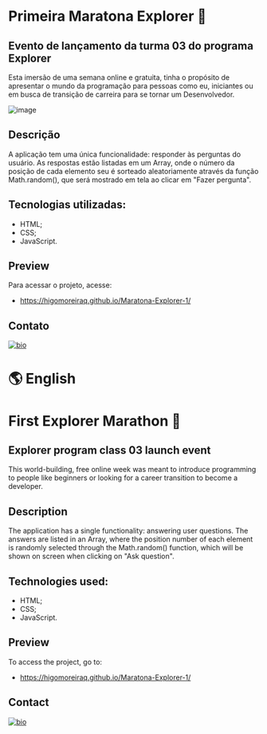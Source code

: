 # Primeira Maratona Explorer 🚀

## Evento de lançamento da turma 03 do programa Explorer

Esta imersão de uma semana online e gratuita, tinha o propósito de apresentar o mundo da programação para pessoas como eu,
iniciantes ou em busca de transição de carreira para se tornar um Desenvolvedor.

![image](https://user-images.githubusercontent.com/107502907/191514187-efa11c47-cfc2-4d8f-9ff3-ad175e397f16.png)


## Descrição

A aplicação tem uma única funcionalidade: responder às perguntas do usuário.
As respostas estão listadas em um Array, onde o número da posição de cada elemento seu é sorteado aleatoriamente através da função Math.random(),
que será mostrado em tela ao clicar em "Fazer pergunta".

## Tecnologias utilizadas:

- HTML;
- CSS;
- JavaScript.

## Preview

Para acessar o projeto, acesse:

- https://higomoreiraq.github.io/Maratona-Explorer-1/

## Contato

[![bio](https://img.shields.io/badge/bio_higomoreiraq-9572FC?style=for-the-badge&logo=ko-fi&logoColor=white)](https://higomoreiraq.github.io/Bio-Higo-Moreira/)


#
# 🌎 English



# First Explorer Marathon 🚀

## Explorer program class 03 launch event

This world-building, free online week was meant to introduce programming to people like
beginners or looking for a career transition to become a developer.

## Description

The application has a single functionality: answering user questions.
The answers are listed in an Array, where the position number of each element is randomly selected through the Math.random() function,
which will be shown on screen when clicking on "Ask question".

## Technologies used:

- HTML;
- CSS;
- JavaScript.

## Preview

To access the project, go to:

- https://higomoreiraq.github.io/Maratona-Explorer-1/

## Contact

[![bio](https://img.shields.io/badge/bio_higomoreiraq-9572FC?style=for-the-badge&logo=ko-fi&logoColor=white)](https://higomoreiraq.github.io/Bio-Higo-Moreira/)
